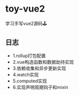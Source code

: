# toy-vue2
学习手写vue2源码🕹️ 

## 日志
- 1.rollup打包配置
- 2.vue构造函数和数据劫持实现
- 3.依赖收集和异步更新实现
- 4.watch实现
- 5.computed实现
- 6.实现声明周期钩子和mixin
  